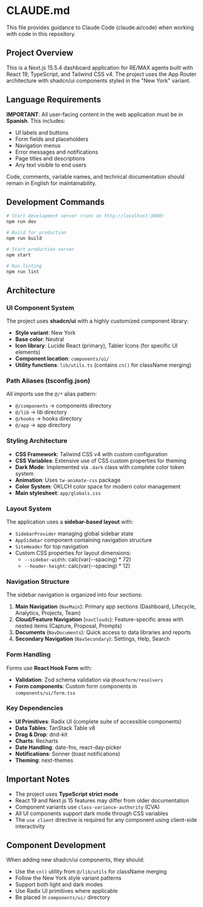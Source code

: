 # CLAUDE.md

This file provides guidance to Claude Code (claude.ai/code) when working with code in this repository.

## Project Overview

This is a Next.js 15.5.4 dashboard application for RE/MAX agents built with React 19, TypeScript, and Tailwind CSS v4. The project uses the App Router architecture with shadcn/ui components styled in the "New York" variant.

## Language Requirements

**IMPORTANT**: All user-facing content in the web application must be in **Spanish**. This includes:
- UI labels and buttons
- Form fields and placeholders
- Navigation menus
- Error messages and notifications
- Page titles and descriptions
- Any text visible to end users

Code, comments, variable names, and technical documentation should remain in English for maintainability.

## Development Commands

```bash
# Start development server (runs on http://localhost:3000)
npm run dev

# Build for production
npm run build

# Start production server
npm start

# Run linting
npm run lint
```

## Architecture

### UI Component System

The project uses **shadcn/ui** with a highly customized component library:

- **Style variant**: New York
- **Base color**: Neutral
- **Icon library**: Lucide React (primary), Tabler Icons (for specific UI elements)
- **Component location**: `components/ui/`
- **Utility functions**: `lib/utils.ts` (contains `cn()` for className merging)

### Path Aliases (tsconfig.json)

All imports use the `@/*` alias pattern:
- `@/components` → components directory
- `@/lib` → lib directory
- `@/hooks` → hooks directory
- `@/app` → app directory

### Styling Architecture

- **CSS Framework**: Tailwind CSS v4 with custom configuration
- **CSS Variables**: Extensive use of CSS custom properties for theming
- **Dark Mode**: Implemented via `.dark` class with complete color token system
- **Animation**: Uses `tw-animate-css` package
- **Color System**: OKLCH color space for modern color management
- **Main stylesheet**: `app/globals.css`

### Layout System

The application uses a **sidebar-based layout** with:
- `SidebarProvider` managing global sidebar state
- `AppSidebar` component containing navigation structure
- `SiteHeader` for top navigation
- Custom CSS properties for layout dimensions:
  - `--sidebar-width`: calc(var(--spacing) * 72)
  - `--header-height`: calc(var(--spacing) * 12)

### Navigation Structure

The sidebar navigation is organized into four sections:
1. **Main Navigation** (`NavMain`): Primary app sections (Dashboard, Lifecycle, Analytics, Projects, Team)
2. **Cloud/Feature Navigation** (`navClouds`): Feature-specific areas with nested items (Capture, Proposal, Prompts)
3. **Documents** (`NavDocuments`): Quick access to data libraries and reports
4. **Secondary Navigation** (`NavSecondary`): Settings, Help, Search

### Form Handling

Forms use **React Hook Form** with:
- **Validation**: Zod schema validation via `@hookform/resolvers`
- **Form components**: Custom form components in `components/ui/form.tsx`

### Key Dependencies

- **UI Primitives**: Radix UI (complete suite of accessible components)
- **Data Tables**: TanStack Table v8
- **Drag & Drop**: dnd-kit
- **Charts**: Recharts
- **Date Handling**: date-fns, react-day-picker
- **Notifications**: Sonner (toast notifications)
- **Theming**: next-themes

## Important Notes

- The project uses **TypeScript strict mode**
- React 19 and Next.js 15 features may differ from older documentation
- Component variants use `class-variance-authority` (CVA)
- All UI components support dark mode through CSS variables
- The `use client` directive is required for any component using client-side interactivity

## Component Development

When adding new shadcn/ui components, they should:
- Use the `cn()` utility from `@/lib/utils` for className merging
- Follow the New York style variant patterns
- Support both light and dark modes
- Use Radix UI primitives where applicable
- Be placed in `components/ui/` directory
